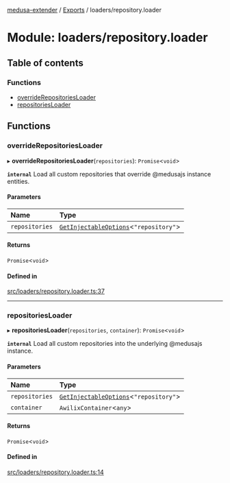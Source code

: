 [medusa-extender](../README.md) / [Exports](../modules.md) / loaders/repository.loader

# Module: loaders/repository.loader

## Table of contents

### Functions

- [overrideRepositoriesLoader](loaders_repository_loader.md#overriderepositoriesloader)
- [repositoriesLoader](loaders_repository_loader.md#repositoriesloader)

## Functions

### overrideRepositoriesLoader

▸ **overrideRepositoriesLoader**(`repositories`): `Promise`<`void`\>

**`internal`**
Load all custom repositories that override @medusajs instance entities.

#### Parameters

| Name | Type |
| :------ | :------ |
| `repositories` | [`GetInjectableOptions`](core_types.md#getinjectableoptions)<``"repository"``\> |

#### Returns

`Promise`<`void`\>

#### Defined in

[src/loaders/repository.loader.ts:37](https://github.com/adrien2p/medusa-extender/blob/f0b5bec/src/loaders/repository.loader.ts#L37)

___

### repositoriesLoader

▸ **repositoriesLoader**(`repositories`, `container`): `Promise`<`void`\>

**`internal`**
Load all custom repositories into the underlying @medusajs instance.

#### Parameters

| Name | Type |
| :------ | :------ |
| `repositories` | [`GetInjectableOptions`](core_types.md#getinjectableoptions)<``"repository"``\> |
| `container` | `AwilixContainer`<`any`\> |

#### Returns

`Promise`<`void`\>

#### Defined in

[src/loaders/repository.loader.ts:14](https://github.com/adrien2p/medusa-extender/blob/f0b5bec/src/loaders/repository.loader.ts#L14)
